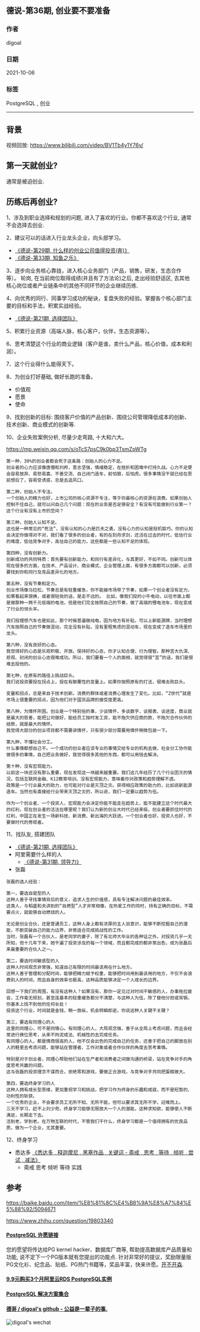 ## 德说-第36期, 创业要不要准备   
    
### 作者    
digoal    
    
### 日期    
2021-10-06     
    
### 标签    
PostgreSQL , 创业     
    
----    
    
## 背景   
视频回放: https://www.bilibili.com/video/BV1Tb4y1Y76v/   
   
## 第一天就创业?  
通常是被迫创业.    
  
## 历练后再创业?   
  
1、涉及到职业选择和规划的问题, 进入了喜欢的行业。你都不喜欢这个行业, 通常不会选择去创业.    
  
2、建议可以的话进入行业龙头企业，向头部学习。  
- [《德说-第29期, 什么样的创业公司值得投资(奔)》](../202109/20210906_04.md)    
- [《德说-第33期, 知鱼之乐》](../202109/20210924_03.md)    
  
3、逐步向业务核心靠拢，进入核心业务部门（产品，销售，研发，生态合作等）。 轮岗, 在当前岗位取得成绩(并且有了方法论)之后, 走出经验舒适区, 去其他核心岗位或者产业链条中的其他不同环节的企业继续历练.     
  
4、向优秀的同行、同事学习成功的秘诀，复盘失败的经验。掌握各个核心部门主要的目标和手法，积累实战经验。  
- [《德说-第21期, 选择团队》](../202108/20210826_01.md)      
  
5、积累行业资源（高端人脉，核心客户，伙伴，生态资源等）。  
  
6、思考清楚这个行业的商业逻辑（客户是谁，卖什么产品，核心价值，成本和利润）。  
  
7、这个行业得什么能得天下。  
  
8、为创业打好基础, 做好长跑的准备。  
- 价值观  
- 愿景  
- 使命  
  
9、找到创新的目标: 围绕客户价值的产品创新、围绕公司管理降低成本的创新、技术创新、商业模式的创新等.    
  
10、企业失败案例分析, 尽量少走弯路, 十大和六大。  
  
https://mp.weixin.qq.com/s/oTcS7psC9k0bp3TsmZpWTg  
  
```  
第一种，30%的创业者都会死于这条路：创始人的心力不足。  
创业者的心力应该像唐僧和刘邦，意志坚强，情绪稳定，在挫折和困难中打持久战。心力不足便会容易放弃、易怒易喜、不善交流、自己闭门造车，前怕狼，后怕虎。很多事情没干就已经在思前想后了，容易受诱惑，总是去追风口。  
  
第二种，创始人不专注。  
一个创始人的精力也好，上市公司的核心资源不专注，等于你最核心的资源在浪费。如果创始人控制不住自己，就可以问自己几个问题：现在的业务是否足够安全？有没有可能做到行业第一？这个行业有没有上市的空间？   
  
第三种，创始人认知不足。  
这也是一种常见的“死法”，没有认知的心力是匹夫之勇，没有心力的认知是投机取巧。你的认知会决定你做得对不对，我们看了很多的创业者，有的在刻舟求剑，还活在过去的时代，低估行业的难度，低估竞争对手，高估自己的能力，这些都是一些认知不足的体现。  
  
第四种，没有创新力。  
创新成功的共同特质：首先要有创新能力，和同行有差异化，与其更好，不如不同。创新可以体现在很多的方面，在技术、产品设计、商业模式、企业管理上面，有很多方面都可以创新，必须要找到你和同行及竞品差异化的地方。   
  
第五种，没有节奏和定力。  
创业市场像马拉松，节奏总是有轻重缓急，你不能被市场带了节奏，如果一个创业者没有定力，如果看起来很佛，或者很轻佻的话，是走不远的。 比如，像我们投的小牛电动，以往市面上都是做那种一两千元低端的电池，但是他们完全按照自己的节奏，做了高端的锂电池车，现在变成了行业的领头羊。  
  
我们投理想汽车也是如此，那个时候普遍做纯电，因为地方有补贴，可以上新能源牌，当时理想汽车按照自己的节奏做混动，完全没有补贴，没有里程焦虑的混动车，现在变成了造车市场里的龙头。  
  
第六种，没有良好的心态。  
我觉得好的心态是乐观积极、开放。保持好的心态，你才认知合理，行为理智。那种苦大仇深、悲观、封闭的创业心态很难成功。所以，我们要看一个人的面相，就觉得很“苦”的话，我们是很难去投他的。  
  
第七种，在原有的路径上挑战巨头。  
我们说投资要投在拐点上，投在有颠覆性的变量上。如果你按照原有的打法，很难击败巨头。  
  
变量和拐点，总是来自于技术创新。消费的群体或者消费心理发生了变化。比如，“Z世代”就是市场上很重要的拐点，因为他们对于国货品牌的接受度更高。  
  
第八种，为情怀所困。创业是一个特别俗的事，少谈情怀，多谈数字，谈报表、谈进度，商业就是最大的慈善，能把公司做好，能给员工按时发工资，能不拖欠供应商的款，不拖欠合作伙伴的结款，就是最大的情怀。  
我觉得大部分的创业项目都不需要讲情怀，只有很少部分需要用情怀稍微包装一下。  
  
第九种，不懂社会分工。  
什么事情都想自己干。一个成功的创业者应该专业的事情交给专业的机构去做，社会分工协作能做很多的事情，自己把业务做好，我觉得很多其他的东西，都可以用钱去解决。  
  
第十种，没有宏观能力。  
以前这一块还没有那么重要，现在发现这一块越来越重要。我们这几年经历了几个行业团灭的情况，包括互联网金融、K12教育培训。没有宏观能力，意味着你对政策和趋势理解不透。  
政策是一个行业最大的助力，也可能对行业是灭顶之灾。获得相应政策的助力的，比如说新能源造车。当然也有直接给行业带来灭顶之灾的，所以说，我们一定要以趋势为伍。  
  
作为一个创业者、一个投资人，宏观能力会决定你能不能走在趋势上，能不能建立这个时代最大的红利，现在创业者的活法在哪里呢？我们认为新的创业大时代已经来临，创业者要抓住时代的红利，中国正在发生一场新科技、新消费、新出海的大跃进。一个创业者也好，投资人也好，不要做时代的旁观者。  
```  
  
11、找队友, 搭建团队  
- [《德说-第21期, 选择团队》](../202108/20210826_01.md)      
- 阿里需要什么样的人  
    - [《德说-第31期, 领导力》](202109/20210913_02.md)    
- 张磊  
```  
张磊的选人经验：  
  
第一，要选自驱型的人  
这种人善于寻找事情背后的意义，追求人生的价值感，具有专注解决问题的最佳效率。  
这类人，与稻盛和夫讲到的“自燃型”人才非常相像，在热爱工作的同时，持有正确的目标，不需要点火，就能够自动燃烧的人。  
  
无论是创业合伙，还是普通员工，这种人身上都有浓厚的主人翁意识，能够不断挖掘自己的潜能，不断突破自己的能力边界，非常适合完成挑战性的工作。  
当时，张磊有一个合伙人，是老同学的妻子，除了有北师大毕业的各种证之外，对投资几乎一无所知，但十几年下来，她干遍了投资涉及的每一个领域，而且都完成的都非常出色，成为张磊后来最重要的合伙人之一。  
  
第二，要选时间敏感型的人  
这种人时间观念非常强，知道自己有限的时间最该用在什么地方。  
这种人善于管理和分配时间，能够把精力赋予权重，能够把时间用到最该用的地方，不仅不会浪费别人的时间，而且自身的效率也极高，这种品质能够决定一个人成长的边界。  
  
回想一下我们的周围，有没有这种人？如果没有，那你一定见过对时间不敏感的人，办事拖拉疲沓，工作毫无规划，甚至连基本的轻重缓急都分不清楚，与这种人为伍，除了替他分担或背锅，你基本上找不到他的任何长处！  
投资这个行业，时间就是金钱，稍一放纵，机会转瞬即逝，你说这种人关键不关键？  
  
第三，要选有同理心的人  
这里的同理心，可不是同情心。有同理心的人，大局观念强，善于从全局上考虑问题，而且会经常进行换位思考，从来不拘泥成法、机械性的去完成任务。  
有同理心的人，都是情商很高的人，他不仅会出色的完成自己的任务，还善于把自己的脚放在别人的鞋里去考虑问题，能够站在管理者、工作对象或者合作伙伴的角度去思考事情。  
  
特别是对于创业者，同理心帮助他们站在生产者和消费者之间做沟通的桥梁，站在竞争对手的角度思考共赢的问题。  
这与张磊的投资理念不谋而合，拒绝零和游戏，要做正合游戏，与竞争对手共同把蛋糕做大。  
  
第四，要选终身学习的人  
这种人拥有成长型思维，更加重视学习和挑战，把学习作为终身的乐趣和成就，而不是短暂的、功利性的斩获。  
一个优秀的企业，不会要求员工无所不知、无所不能，但可以要求其无所不学，迎难而上。  
三天不学习，赶不上刘少奇。终身学习能够无限放大一个人的潜能，这种求知欲，能够使人不断满足，长期走下去。  
活到老，学到老。在万物互联的时代，不管我们干什么，终身学习都是一个值得拥有的优良品质，做为一个企业，尤其重要。  
```  
  
12、终身学习  
- 悉达多 [《悉达多 , 释迦摩尼 , 黑塞作品 , 关键词 - 斋戒 , 思考 , 等待 , 倾听 , 尝试 , 减法》](../202103/20210319_03.md)    
    - 斋戒 思考 倾听 等待 实践    
  
  
## 参考  
  
https://baike.baidu.com/item/%E8%81%8C%E4%B8%9A%E8%A7%84%E5%88%92/5094671  
  
https://www.zhihu.com/question/19803340  
  
  
  
  
#### [PostgreSQL 许愿链接](https://github.com/digoal/blog/issues/76 "269ac3d1c492e938c0191101c7238216")
您的愿望将传达给PG kernel hacker、数据库厂商等, 帮助提高数据库产品质量和功能, 说不定下一个PG版本就有您提出的功能点. 针对非常好的提议，奖励限量版PG文化衫、纪念品、贴纸、PG热门书籍等，奖品丰富，快来许愿。[开不开森](https://github.com/digoal/blog/issues/76 "269ac3d1c492e938c0191101c7238216").  
  
  
#### [9.9元购买3个月阿里云RDS PostgreSQL实例](https://www.aliyun.com/database/postgresqlactivity "57258f76c37864c6e6d23383d05714ea")
  
  
#### [PostgreSQL 解决方案集合](https://yq.aliyun.com/topic/118 "40cff096e9ed7122c512b35d8561d9c8")
  
  
#### [德哥 / digoal's github - 公益是一辈子的事.](https://github.com/digoal/blog/blob/master/README.md "22709685feb7cab07d30f30387f0a9ae")
  
  
![digoal's wechat](../pic/digoal_weixin.jpg "f7ad92eeba24523fd47a6e1a0e691b59")
  
